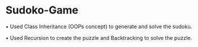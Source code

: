 # Sudoko-Game
• Used Class Inheritance (OOPs concept) to generate and solve the sudoku.

• Used Recursion to create the puzzle and Backtracking to solve the puzzle.

